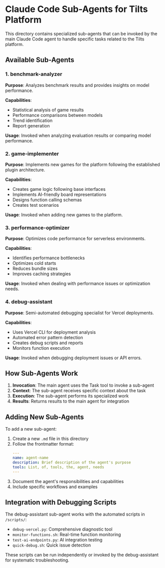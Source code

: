 # Claude Code Sub-Agents for Tilts Platform

This directory contains specialized sub-agents that can be invoked by the main Claude Code agent to handle specific tasks related to the Tilts platform.

## Available Sub-Agents

### 1. benchmark-analyzer
**Purpose**: Analyzes benchmark results and provides insights on model performance.

**Capabilities**:
- Statistical analysis of game results
- Performance comparisons between models
- Trend identification
- Report generation

**Usage**: Invoked when analyzing evaluation results or comparing model performance.

### 2. game-implementer
**Purpose**: Implements new games for the platform following the established plugin architecture.

**Capabilities**:
- Creates game logic following base interfaces
- Implements AI-friendly board representations
- Designs function calling schemas
- Creates test scenarios

**Usage**: Invoked when adding new games to the platform.

### 3. performance-optimizer
**Purpose**: Optimizes code performance for serverless environments.

**Capabilities**:
- Identifies performance bottlenecks
- Optimizes cold starts
- Reduces bundle sizes
- Improves caching strategies

**Usage**: Invoked when dealing with performance issues or optimization needs.

### 4. debug-assistant
**Purpose**: Semi-automated debugging specialist for Vercel deployments.

**Capabilities**:
- Uses Vercel CLI for deployment analysis
- Automated error pattern detection
- Creates debug scripts and reports
- Monitors function execution

**Usage**: Invoked when debugging deployment issues or API errors.

## How Sub-Agents Work

1. **Invocation**: The main agent uses the Task tool to invoke a sub-agent
2. **Context**: The sub-agent receives specific context about the task
3. **Execution**: The sub-agent performs its specialized work
4. **Results**: Returns results to the main agent for integration

## Adding New Sub-Agents

To add a new sub-agent:

1. Create a new `.md` file in this directory
2. Follow the frontmatter format:
   ```yaml
   ---
   name: agent-name
   description: Brief description of the agent's purpose
   tools: List, of, tools, the, agent, needs
   ---
   ```
3. Document the agent's responsibilities and capabilities
4. Include specific workflows and examples

## Integration with Debugging Scripts

The debug-assistant sub-agent works with the automated scripts in `/scripts/`:
- `debug-vercel.py`: Comprehensive diagnostic tool
- `monitor-functions.sh`: Real-time function monitoring
- `test-ai-endpoints.py`: AI integration testing
- `quick-debug.sh`: Quick issue detection

These scripts can be run independently or invoked by the debug-assistant for systematic troubleshooting.